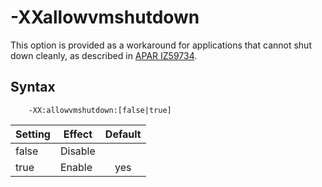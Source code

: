 <!--
* Copyright (c) 2017, 2019 IBM Corp. and others
*
* This program and the accompanying materials are made
* available under the terms of the Eclipse Public License 2.0
* which accompanies this distribution and is available at
* https://www.eclipse.org/legal/epl-2.0/ or the Apache
* License, Version 2.0 which accompanies this distribution and
* is available at https://www.apache.org/licenses/LICENSE-2.0.
*
* This Source Code may also be made available under the
* following Secondary Licenses when the conditions for such
* availability set forth in the Eclipse Public License, v. 2.0
* are satisfied: GNU General Public License, version 2 with
* the GNU Classpath Exception [1] and GNU General Public
* License, version 2 with the OpenJDK Assembly Exception [2].
*
* [1] https://www.gnu.org/software/classpath/license.html
* [2] http://openjdk.java.net/legal/assembly-exception.html
*
* SPDX-License-Identifier: EPL-2.0 OR Apache-2.0 OR GPL-2.0 WITH
* Classpath-exception-2.0 OR LicenseRef-GPL-2.0 WITH Assembly-exception
-->

# -XXallowvmshutdown

This option is provided as a workaround for applications that cannot shut down cleanly, as described in [APAR IZ59734](http://www.ibm.com/support/docview.wss?uid=swg1IZ59734).

## Syntax

        -XX:allowvmshutdown:[false|true]

| Setting | Effect  | Default                                                                            |
|---------|---------|:----------------------------------------------------------------------------------:|
| false   | Disable |                                                                                    |
| true    | Enable  | <i class="fa fa-check" aria-hidden="true"></i><span class="sr-only">yes</span> |



<!-- ==== END OF TOPIC ==== xxallowvmshutdown.md ==== -->
